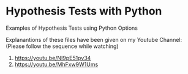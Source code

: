 # Hypothesis Tests with Python
Examples of Hypothesis Tests using Python Options

Explanantions of these files have been given on my Youtube Channel: (Please follow the sequence while watching)
1. https://youtu.be/NI9pE51pv34
2. https://youtu.be/MhFxw9W1Ums
